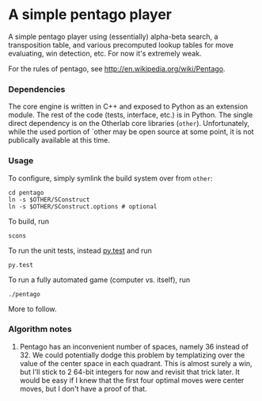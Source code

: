 A simple pentago player
=======================

A simple pentago player using (essentially) alpha-beta search, a transposition
table, and various precomputed lookup tables for move evaluating, win detection,
etc.  For now it's extremely weak.

For the rules of pentago, see http://en.wikipedia.org/wiki/Pentago.

### Dependencies

The core engine is written in C++ and exposed to Python as an extension module.
The rest of the code (tests, interface, etc.) is in Python.  The single direct
dependency is on the Otherlab core libraries (`other`).  Unfortunately, while the
used portion of `other may be open source at some point, it is not publically
available at this time.

### Usage

To configure, simply symlink the build system over from `other`:

    cd pentago
    ln -s $OTHER/SConstruct
    ln -s $OTHER/SConstruct.options # optional

To build, run

    scons

To run the unit tests, instead [py.test](http://pytest.org) and run

    py.test

To run a fully automated game (computer vs. itself), run

    ./pentago

More to follow.

### Algorithm notes

1. Pentago has an inconvenient number of spaces, namely 36 instead
   of 32.  We could potentially dodge this problem by templatizing
   over the value of the center space in each quadrant.  This is
   almost surely a win, but I'll stick to 2 64-bit integers for now
   and revisit that trick later.  It would be easy if I knew that
   the first four optimal moves were center moves, but I don't have
   a proof of that.
